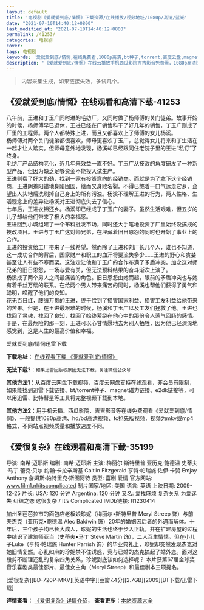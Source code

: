 ```yaml
---
layout: default
title: '电视剧《爱就爱到底/情惘》下载资源/在线播放/视频地址/1080p/高清/蓝光'
date: "2021-07-10T14:40:12+0800"
last_modified_at: "2021-07-10T14:40:12+0800"
permalink: /41253/
categories: 电视剧
cover:
tags: 电视剧
keywords: '爱就爱到底/情惘,在线免费看,1080p高清,bt种子,torrent,百度云盘,magnet,磁力链,迅雷下载资源'
description: '《爱就爱到底/情惘》在线云播放手机西瓜影院吉吉影音免费看，1080p高清bd/hd未删减完整版和tc抢先枪版，mkv/mp4格式，附带bt/torrent种子、magnet/磁力链、百度云盘、网盘资源迅雷下载链接'
---
```


>内容采集生成，如果链接失效，多试几个。


## 《爱就爱到底/情惘》在线观看和高清下载-41253

八年前，王进和丁玉广同时进的毛纺厂，又同时做了杨师傅的关门徒弟。故事开始的时候，杨师傅早已退休，王进已经在厂销售科干了好几年的销售，丁玉广则成了厂里的工程师。两个人都特殊上进，而且又都喜欢上了师傅的女儿杨溪。<br />杨师傅对两个关门徒弟都很喜欢，师母更喜欢丁玉广，总觉得女儿将来和丁生活在一起才让人踏实。但师母意外地发现，杨溪却已经跟同住老院子里的王进&ldquo;私订”了终身。<br />毛纺厂产品结构老化，近几年来效益一直不好。丁玉广从技改的角度研发了一种新型产品，但因为缺乏足够资金不能投入试生产。<br />王进则费了好大的劲，找到一家有投资意向的经销商。而就是为了拿下这个经销商，王进阴差阳错地身陷囹圄，继而又身败名裂。不得已憋着一口气远走它乡，企望出人头地后洗刷掉自己身上的所有污浊。杨溪不理解王进的行为，两人性格、生活观念上的差异让杨溪对王进彻底失去了信心。<br />七年后，王进衣锦还乡。杨溪却已经成了丁玉广的妻子。虽然生活艰难，但五岁的儿子却给他们带来了极大的幸福感。<br />王进回到小城组建了一个布料批发市场，同时还大手笔地投资了厂里始终没搞成的技改项目。王进与丁玉广这对师兄弟，在埋藏着旧日恩怨的同时也开始了事业上的合作。<br />王进的投资给工厂带来了一线希望。然而除了王进和刘厂长几个人，谁也不知道，这一成功合作的背后，国家财产和职工的血汗将要流失多少&hellip;…王进的野心和贪婪甚至让人有些不寒而栗。这注定让他和丁玉广的合作布满了矛盾冲突。加之这对师兄弟的旧日恩怨，一场与爱有关，但无法预料结果的奋斗渐次上演了。<br />杨溪成了两个男人之间最痛苦的角色。旧日恩怨由她而起，眼前的矛盾冲突也与她有着千丝万缕的联系。在给两个男人带来痛苦的同时，杨溪也帮他们获得了勇气和聪明，唤醒了他们的良知。<br />花无百日红，腰缠万贯的王进，终于偿到了损害国家利益、损害工友利益给他带来的苦果。但是，在王进最艰难的时候，杨溪和丁玉广以及工友们拯救了他。王进也找回了灵魂，找回了良知，找回了始终萦绕在他心中的那份令人荡气回肠的感情。<br />于是，在最危险的那一刻，王进可以心甘情愿地去为别人牺牲，因为他已经深深地感觉到，这是人生的最高价值和幸福。


爱就爱到底/情惘迅雷下载

**下载地址**： [在线观看下载 《爱就爱到底/情惘》](https://www.993dy.com//vod-detail-id-11055.html) 


**无法下载?**：`如果迅雷因版权原因无法下载，关注微信公众号 `

**其他方法1**：从百度云网盘下载视频，百度云网盘支持在线观看，非会员有限制，如果能找到迅雷下载链接、bt/torrent种子、magnet磁力链接、e2dk链接等，可以用迅雷、比特彗星等工具将完整视频下载到本地。

**其他方法2**：用手机云播、西瓜影院、吉吉影音等在线免费观看《爱就爱到底/情惘》，一般提供1080p高清、hd/bd高清视频、tc抢先版视频，视频为mkv或mp4格式，不同站点视频质量和播放速度不同。


## 《爱很复杂》在线观看和高清下载-35199

导演: 南希·迈耶斯 编剧: 南希·迈耶斯 主演: 梅丽尔·斯特里普 亚历克·鲍德温 史蒂夫·马丁 蕾克·贝尔 约翰·卡拉辛斯基 Caitlin Fitzgerald 亨特·帕瑞施 佐伊·卡赞 Emjay Anthony 詹姆斯·帕特里克·斯图阿特 类型: 喜剧 爱情 官方网站: www.film1.nl/itscomplicated 制片国家/地区: 美国 语言: 英语 上映日期: 2009-12-25 片长: USA: 120 分钟 Argentina: 120 分钟 又名: 爱找麻烦 复杂关系 为爱迷失 纠结之恋 这很复杂 / It’s Complicated IMDb链接: tt1230414

加州圣芭芭拉市的面包店老板娘珍妮（梅丽尔•斯特里普 Meryl Streep 饰）与前夫杰克（亚历克•鲍德温 Alec Baldwin 饰）20年的婚姻因后者的外遇而解体。十年后，三个孩子均已长大成人，珍妮的生活也终于步入正轨，并在扩建房屋的过程中结识了建筑师亚当（史蒂夫•马丁 Steve Martin 饰），二人互生情愫。但在小儿子Luke（亨特·帕瑞施 Hunter Parrish 饰）的毕业典礼上，珍妮却突然发现杰克对她旧情复燃。心乱如麻的珍妮禁不住诱惑，竟与已婚的杰克搞起了婚外恋。面对这段剪不断理还乱的复杂四角关系，珍妮到底该如何选择呢？ 本片获第67届金球奖音乐喜剧类最佳影片、最佳女主角（Meryl Streep）和最佳剧本三项提名。


[爱很复杂][BD-720P-MKV][英语中字][豆瓣7.4分][2.7GB][2009][BT下载/迅雷下载]

**详情查看**： [《爱很复杂》详情介绍](/movie/35199/)， **查看更多**：[本站资源大全](/movie/t/all/)

